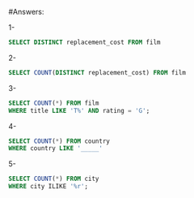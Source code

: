 #Answers:

1-
```sql
SELECT DISTINCT replacement_cost FROM film
```
2-
```sql
SELECT COUNT(DISTINCT replacement_cost) FROM film
```
3-
```sql
SELECT COUNT(*) FROM film
WHERE title LIKE 'T%' AND rating = 'G';
```
4-
```sql
SELECT COUNT(*) FROM country
WHERE country LIKE '_____'
```
5-
```sql
SELECT COUNT(*) FROM city
WHERE city ILIKE '%r';
```
